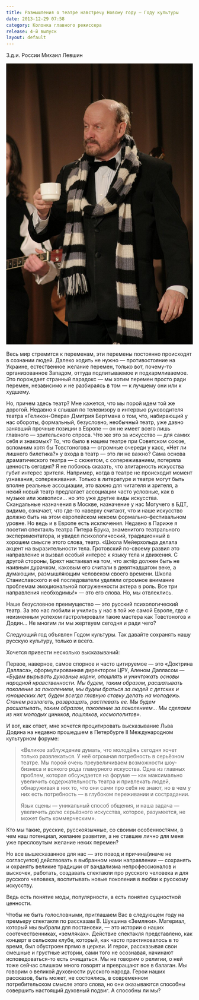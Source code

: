 ```yaml
---
title: Размышления о театре навстречу Новому году — Году культуры
date: 2013-12-29 07:58
category: Колонка главного режиссера
release: 4-й выпуск
layout: default
---
```


З.д.и. России Михаил Левшин

![М. А. Левшин](./levshin_2.jpg)

Весь мир стремится к переменам, эти перемены постоянно происходят в сознании людей. Далеко ходить не нужно — противостояние на Украине, естественное желание перемен, только вот, почему-то организованное Западом, оттуда подпитываемое и подкармливаемое. Это порождает странный парадокс — мы хотим перемен просто ради перемен, независимо и не разбираясь в том — к лучшему они или к худшему.

Но, причем здесь театр? Мне кажется, что мы порой идем той же дорогой. Недавно я слышал по телевизору в интервью руководителя театра «Геликон-Опера» Дмитрия Бертмана о том, что, набирающий у нас обороты, формальный, безусловно, необычный театр, уже давно занявший прочные позиции в Европе — он не имеет всего лишь главного — зрительского спроса. Что же это за искусство — для самих себя и знакомых? То, что было в нашем театре при Советском союзе, вспомним хотя бы Товстоногова — огромные очереди у касс, «Нет ли лишнего билетика?» у входа в театр — это ли не важно? Сама основа драматического театра — с сюжетом, с сопереживанием, потеряла ценность сегодня? Я не побоюсь сказать, что элитарность искусства губит интерес зрителя. Например, когда в театре не происходит момент узнавания, сопереживания. Только в литературе и театре могут быть вполне реальные ассоциации, это важно для читателя и зрителя, а некий новый театр предлагает ассоциации часто условные, как в музыке или живописи… но это уже другие виды искусства. Скандальные назначения в Москве, назначение у нас Могучего в БДТ, видимо, означает, что где-то наверху считают, что и наше искусство должно быть на этом европейском некоем формально-фестивальном уровне. Но ведь и в Европе есть исключения. Недавно в Париже я посетил спектакль театра Питера Брука, знаменитого театрального экспериментатора, и увидел психологический, традиционный в хорошем смысле этого слова, театр. «Школа Мейерхольда делала акцент на выразительности тела. Гротовский по-своему развил это направление и вызвал особый интерес к языку тела и движения. С другой стороны, Брехт настаивал на том, что актёр должен быть не наивным дурачком, каковым его считали в девятнадцатом веке, а думающим, размышляющим человеком своего времени. Школа Станиславского и её последователи уделяли огромное внимание проблемам эмоциональной погруженности актера в роль. Все три направления необходимы!» — это его слова. Но, мы отвлеклись.

Наше безусловное преимущество — это русский психологический театр. За это нас любили и учились у нас в той же самой Европе, где с неизменным успехом гастролировали такие мастера как Товстоногов и Додин… Не многим ли мы жертвуем сегодня и ради чего?

Следующий год объявлен Годом культуры. Так давайте сохранять нашу русскую культуру, только и всего.

Хочется привести несколько высказываний:

Первое, наверное, самое спорное и часто цитируемое — это «Доктрина Далласа», сформулированная директором ЦРУ, Аленом Далласом — <em>«Будем вырывать духовные корни, опошлять и уничтожать основы народной нравственности. Мы будем, таким образом, расшатывать поколение за поколением, мы будем браться за людей с детских и юношеских лет, будем всегда главную ставку делать на молодежь. Станем разлагать, развращать, растлевать ее. Мы будем расшатывать, таким образом, поколение за поколением… Мы сделаем из них молодых циников, пошляков, космополитов»</em>.

И вот, как ответ, мне хочется процитировать высказывание Льва Додина на недавно прошедшем в Петербурге II Международном культурном форуме:

<blockquote>«Великое заблуждение думать, что молодёжь сегодня хочет только развлекаться. У неё огромная потребность в серьёзном театре. Мы порой очень преувеличиваем возможности шоу-бизнеса и всякого рода гламурного искусства. Одна из главных проблем, которая обсуждается на форуме — как максимально увеличить содержательность театра и привлекать людей, обнаруживая в них то, что они сами про себя не знают, но в чем у них есть потребность — в глубоком переживании и сострадании.

Язык сцены — уникальный способ общения, и наша задача — увеличить долю серьёзного искусства, которое, разумеется, не может быть коммерческим».</blockquote>

Кто мы такие, русские, русскоязычные, со своими особенностями, в чем наш потенциал, желание развития, а не ставшее лично для меня уже пресловутым желание неких перемен?

Но все вышесказанное для нас — это повод и причина(иначе не согласуется) действовать в выбранном нами направлении — сохранять и охранять великие традиции от вандализма непрофессионалов и выскочек, работать, создавать спектакли про русского человека и для русского человека, воспитывать новые поколения в любви к русскому искусству.

Ведь есть понятие моды, популярности, а есть понятие сущностной ценности.

Чтобы не быть голословными, приглашаем Вас в следующем году на премьеру спектакля по рассказам В. Шукшина «Земляки». Материал, который мы выбрали для постановки, — это истории о наших соотечественниках, «земляках». Действие спектакля представлено, как концерт в сельском клубе, который, как часто практиковалось в то время, был обустроен прямо в церкви. И герои, рассказывая свои смешные и грустные истории, сами того не осознавая, начинают исповедоваться-то есть очищаться. Мы не говорим о религии, о ней тоже сейчас слишком много говорят и превращают все в балаган. Мы говорим о великой духовности русского народа. Герои наших рассказов, быть может, не состоялись, в современном потребительском смысле этого слова, но они оказываются способны совершить настоящий духовный подвиг. А способны ли мы?